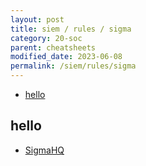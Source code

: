 ```yaml
---
layout: post
title: siem / rules / sigma
category: 20-soc
parent: cheatsheets
modified_date: 2023-06-08
permalink: /siem/rules/sigma
---
```



<!-- vscode-markdown-toc -->
* [hello](#hello)

<!-- vscode-markdown-toc-config
	numbering=false
	autoSave=true
	/vscode-markdown-toc-config -->
<!-- /vscode-markdown-toc -->

## <a name='hello'></a>hello

* [SigmaHQ](https://github.com/SigmaHQ/sigma) 
